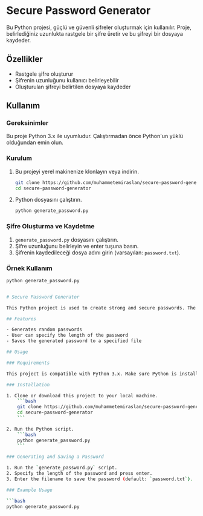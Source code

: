 # Secure Password Generator

Bu Python projesi, güçlü ve güvenli şifreler oluşturmak için kullanılır. Proje, belirlediğiniz uzunlukta rastgele bir şifre üretir ve bu şifreyi bir dosyaya kaydeder.

## Özellikler

- Rastgele şifre oluşturur
- Şifrenin uzunluğunu kullanıcı belirleyebilir
- Oluşturulan şifreyi belirtilen dosyaya kaydeder

## Kullanım

### Gereksinimler

Bu proje Python 3.x ile uyumludur. Çalıştırmadan önce Python'un yüklü olduğundan emin olun.

### Kurulum

1. Bu projeyi yerel makinenize klonlayın veya indirin.
    ```bash
    git clone https://github.com/muhammetemiraslan/secure-password-generator.git
    cd secure-password-generator
    ```

2. Python dosyasını çalıştırın.
    ```bash
    python generate_password.py
    ```


### Şifre Oluşturma ve Kaydetme

1. `generate_password.py` dosyasını çalıştırın.
2. Şifre uzunluğunu belirleyin ve enter tuşuna basın.
3. Şifrenin kaydedileceği dosya adını girin (varsayılan: `password.txt`).

### Örnek Kullanım

```bash
python generate_password.py


# Secure Password Generator

This Python project is used to create strong and secure passwords. The project generates a random password of specified length and saves it to a file.

## Features

- Generates random passwords
- User can specify the length of the password
- Saves the generated password to a specified file

## Usage

### Requirements

This project is compatible with Python 3.x. Make sure Python is installed before running.

### Installation

1. Clone or download this project to your local machine.
    ```bash
    git clone https://github.com/muhammetemiraslan/secure-password-generator.git
    cd secure-password-generator
    ```

2. Run the Python script.
    ```bash
    python generate_password.py
    ```

### Generating and Saving a Password

1. Run the `generate_password.py` script.
2. Specify the length of the password and press enter.
3. Enter the filename to save the password (default: `password.txt`).

### Example Usage

```bash
python generate_password.py
